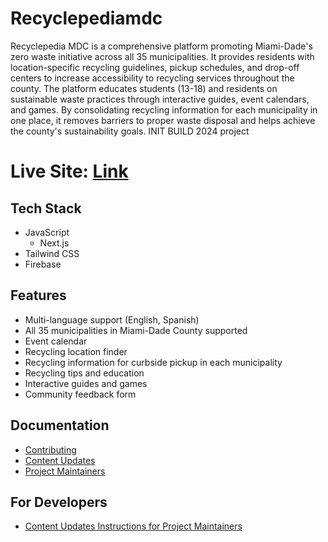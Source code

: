 # Recyclepediamdc

Recyclepedia MDC is a comprehensive platform promoting Miami-Dade's zero waste initiative across all 35 municipalities. It provides residents with location-specific recycling guidelines, pickup schedules, and drop-off centers to increase accessibility to recycling services throughout the county. The platform educates students (13-18) and residents on sustainable waste practices through interactive guides, event calendars, and games. By consolidating recycling information for each municipality in one place, it removes barriers to proper waste disposal and helps achieve the county's sustainability goals. INIT BUILD 2024 project

# Live Site: [Link](https://recyclepediamdc.com/)

## Tech Stack

- JavaScript
  - Next.js
- Tailwind CSS
- Firebase

## Features

- Multi-language support (English, Spanish)
- All 35 municipalities in Miami-Dade County supported
- Event calendar
- Recycling location finder
- Recycling information for curbside pickup in each municipality
- Recycling tips and education
- Interactive guides and games
- Community feedback form

## Documentation

- [Contributing](docs/contributing.md)
- [Content Updates](docs/content_updates.md)
- [Project Maintainers](docs/maintainers.md)

## For Developers

- [Content Updates Instructions for Project Maintainers](docs/dev_content_updates.md)
